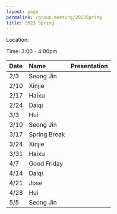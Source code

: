 ```yaml
---
layout: page
permalink: /group_meeting/2023Spring
title: 2023 Spring
---
```


Location: 

Time: 3:00 - 4:00pm



| Date    | Name       | Presentation |
| :----   | :----------------------|:------------ |
|  2/3   |  Seong Jin |  |
|  2/10  |  Xinjie |  |
|  2/17  |  Haixu |  |
|  2/24  |  Daiqi |  |
|  3/3   |  Hui |  |
|  3/10  |  Seong Jin |  |
|  3/17  |  Spring Break |  |
|  3/24  |  Xinjie |  |
|  3/31  |  Haixu  |  |
|  4/7   |  Good Friday |  |
|  4/14  |  Daiqi |  |
|  4/21  |  Jose |  |
|  4/28  |  Hui   |  |
|  5/5   |  Seong Jin |  |